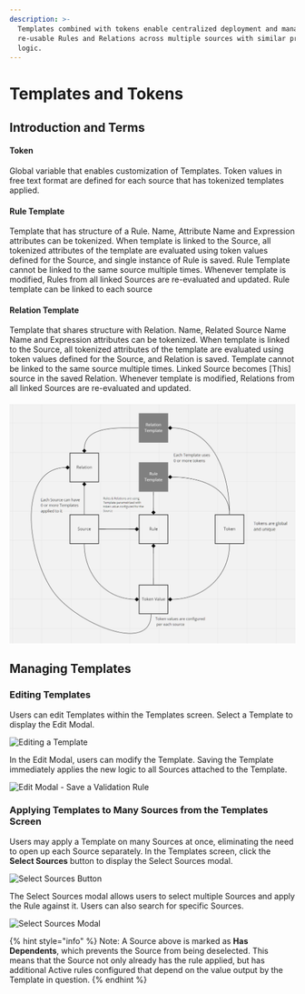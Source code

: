 ```yaml
---
description: >-
  Templates combined with tokens enable centralized deployment and management of
  re-usable Rules and Relations across multiple sources with similar processing
  logic.
---
```


# Templates and Tokens

## Introduction and Terms

#### Token

Global variable that enables customization of Templates. Token values in free text format are defined for each source that has tokenized templates applied. 

#### Rule Template

Template that has structure of a Rule. Name, Attribute Name and Expression attributes can be tokenized. When template is linked to the Source, all tokenized attributes of the template are evaluated using token values defined for the Source, and single instance of Rule is saved. Rule Template cannot be linked to the same source multiple times. Whenever template is modified, Rules from all linked Sources are re-evaluated and updated. Rule template can be linked to each source

#### Relation Template

Template that shares structure with Relation. Name, Related Source Name Name and Expression attributes can be tokenized. When template is linked to the Source, all tokenized attributes of the template are evaluated using token values defined for the Source, and Relation is saved. Template cannot be linked to the same source multiple times. Linked Source becomes \[This\] source in the saved Relation. Whenever template is modified, Relations from all linked Sources are re-evaluated and updated.

####  

![Template-Token-Source relationship diagram](../../.gitbook/assets/image%20%28186%29.png)



## Managing Templates

### Editing Templates

Users can edit Templates within the Templates screen. Select a Template to display the Edit Modal.

![Editing a Template](../../.gitbook/assets/editing-a-template.png)

In the Edit Modal, users can modify the Template. Saving the Template immediately applies the new logic to all Sources attached to the Template.

![Edit Modal - Save a Validation Rule](../../.gitbook/assets/image%20%28161%29.png)

### Applying Templates to Many Sources from the Templates Screen

Users may apply a Template on many Sources at once, eliminating the need to open up each Source separately. In the Templates screen, click the **Select Sources** button to display the Select Sources modal.

![Select Sources Button](../../.gitbook/assets/select-sources-button.png)

The Select Sources modal allows users to select multiple Sources and apply the Rule against it. Users can also search for specific Sources.

![Select Sources Modal](../../.gitbook/assets/image%20%2815%29.png)

{% hint style="info" %}
Note: A Source above is marked as **Has Dependents**, which prevents the Source from being deselected. This means that the Source not only already has the rule applied, but has additional Active rules configured that depend on the value output by the Template in question.
{% endhint %}

